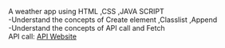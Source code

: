A weather app using HTML ,CSS ,JAVA SCRIPT <br>
-Understand the concepts of Create element ,Classlist ,Append  <br>
-Understand the concepts of API call and Fetch <br>
API call:
<a href="https://openweathermap.org">
API Website </a>
